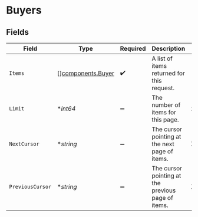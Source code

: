 # Buyers


## Fields

| Field                                                  | Type                                                   | Required                                               | Description                                            | Example                                                |
| ------------------------------------------------------ | ------------------------------------------------------ | ------------------------------------------------------ | ------------------------------------------------------ | ------------------------------------------------------ |
| `Items`                                                | [][components.Buyer](../../models/components/buyer.md) | :heavy_check_mark:                                     | A list of items returned for this request.             |                                                        |
| `Limit`                                                | **int64*                                               | :heavy_minus_sign:                                     | The number of items for this page.                     | 20                                                     |
| `NextCursor`                                           | **string*                                              | :heavy_minus_sign:                                     | The cursor pointing at the next page of items.         | ZXhhbXBsZTE                                            |
| `PreviousCursor`                                       | **string*                                              | :heavy_minus_sign:                                     | The cursor pointing at the previous page of items.     | Xkjss7asS                                              |